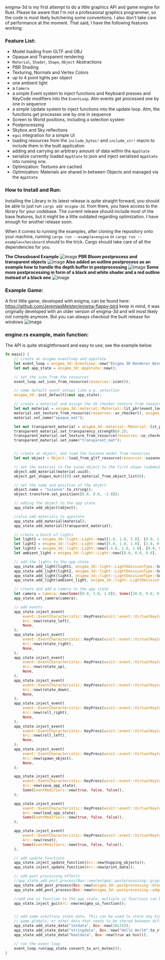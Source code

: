 enigma-3d is my first attempt to do a little graphics API and game engine for Rust.
Please be aware that I'm not a professional graphics programmer, so the code is most likely butchering some conventions. I also don't take care of performance at the moment. That said, I have the following features working:

### Feature List:
- Model loading from GLTF and OBJ
- Opaque and Transparent rendering
- `Material`, `Shader`, `Shape`, `Object` Abstractions
- PBR Shading
- Texturing, Normals and Vertex Colors
- up to 4 point lights per object
- one ambient light
- a `Camera`
- a simple Event system to inject functions and Keyboard presses and KeyCode modifiers into the `EventLoop`. Atm events get processed one by one in sequence
- a simple Update system to inject functions into the update loop. Atm, the functions get processes one by one in sequence
- Screen to World positions, including a selection system
- Postprocessing
- Skybox and Sky reflections
- `egui` integration for a simple UI
- loading resources from the `include_bytes!` and `include_str!` macro to include them in the built application
- adding and carrying an arbitrary amount of data within the `AppState`
- serialize currently loaded `AppState` to json and inject serialized `AppState` into running one.
- Optimization: Textures are cached
- Optimization: Materials are shared in between Objects and managed via the `AppState`

### How to Install and Run:
Installing the Library in its latest release is quite straight forward, you should be able to just run `cargo add enigma-3d`. from there, you have access to the library for your codebase.
The current release should include most of the base features, but it might be a little outdated regarding optimization. I have enough for another release soon.

When it comes to running the examples, after cloning the repository onto your machine, running `cargo run --example=engine` or `cargo run --example=chessboard` should to the trick.
Cargo should take care of all the dependencies for you.

**The Chessboard Example**
![image](https://github.com/JeremiasMeister/enigma-3d/assets/19373094/b97c864c-2a85-464d-bd97-22c14159418e)
**PBR Bloom postprocess and transparent objects**
![image](https://github.com/JeremiasMeister/enigma/assets/85162425/1d465331-c442-4c95-a472-ecfb9e58950c)
**Also added an outline postprocess as an example how to handle the depth buffer in postprocessing**
![image](https://github.com/JeremiasMeister/enigma/assets/19373094/75aac3e0-50d9-42cf-b896-b727289189e9)
**Some more postprocessing in form of a black and white shader and a red outline instead of a black one**
![image](https://github.com/JeremiasMeister/enigma/assets/19373094/9003a00e-f52c-4692-b7b7-e387b780d456)

### Example Game:
A first little game, developed with enigma, can be found here: https://github.com/JeremiasMeister/enigma-flappy-bird
keep in mind, it was originally developed with an older version of enigma-3d and will most likely not compile anymore. But you can always checkout the built release for windows
![image](https://github.com/JeremiasMeister/enigma-flappy-bird/assets/19373094/aa3b35e7-d6c5-442a-a23d-db20a552a8a5)

### engine.rs example, main function:
The API is quite straightforward and easy to use; see the example below.
```rust
fn main() {
    // create an enigma eventloop and appstate
    let event_loop = enigma_3d::EventLoop::new("Enigma 3D Renderer Window", 1080, 720);
    let mut app_state = enigma_3d::AppState::new();

    // set the icon from the resources
    event_loop.set_icon_from_resource(resources::icon());

    // some default event setups like e.g. selection
    enigma_3d::init_default(&mut app_state);

    // create a material and assign the UV checker texture from resources
    let mut material = enigma_3d::material::Material::lit_pbr(event_loop.get_display_clone(), false);
    material.set_texture_from_resource(resources::uv_checker(), enigma_3d::material::TextureType::Albedo);
    material.set_name("opaque_mat");

    let mut transparent_material = enigma_3d::material::Material::lit_pbr(event_loop.get_display_clone(), true);
    transparent_material.set_transparency_strength(0.2);
    transparent_material.set_texture_from_resource(resources::uv_checker(), enigma_3d::material::TextureType::Albedo);
    transparent_material.set_name("transparent_mat");


    // create an object, and load the Suzanne model from resources
    let mut object = Object::load_from_gltf_resource(resources::suzanne());

    // set the material to the suzan object to the first shape (submesh) slot
    object.add_material(material.uuid);
    object.get_shapes_mut()[0].set_material_from_object_list(0);

    // set the name and position of the object
    object.name = "Suzanne".to_string();
    object.transform.set_position([0.0, 0.0, -2.0]);

    // adding the object to the app state
    app_state.add_object(object);

    //also add materials to appstate
    app_state.add_material(material);
    app_state.add_material(transparent_material);

    // create a bunch of lights
    let light1 = enigma_3d::light::Light::new([1.0, 1.0, 5.0], [0.0, 1.0, 0.0], 100.0, Some([1.0, 0.0, 0.0]), false);
    let light2 = enigma_3d::light::Light::new([5.0, 1.0, 1.0], [1.0, 0.0, 0.0], 100.0, None, false);
    let light3 = enigma_3d::light::Light::new([-5.0, 1.0, 1.0], [0.0, 0.0, 1.0], 100.0, None, false);
    let ambient_light = enigma_3d::light::Light::new([0.0, 0.0, 0.0], [1.0, 1.0, 1.0], 0.1, None, false);

    // add the lights to the app state
    app_state.add_light(light1, enigma_3d::light::LightEmissionType::Source);
    app_state.add_light(light2, enigma_3d::light::LightEmissionType::Source);
    app_state.add_light(light3, enigma_3d::light::LightEmissionType::Source);
    app_state.add_light(ambient_light, enigma_3d::light::LightEmissionType::Ambient); // only one ambient light is supported atm

    // create and add a camera to the app state
    let camera = Camera::new(Some([0.0, 1.0, 1.0]), Some([20.0, 0.0, 0.0]), Some(90.0), Some(16. / 9.), Some(0.01), Some(1024.));
    app_state.set_camera(camera);

    // add events
    app_state.inject_event(
        event::EventCharacteristic::KeyPress(winit::event::VirtualKeyCode::A),
        Arc::new(rotate_left),
        None,
    );
    app_state.inject_event(
        event::EventCharacteristic::KeyPress(winit::event::VirtualKeyCode::D),
        Arc::new(rotate_right),
        None,
    );
    app_state.inject_event(
        event::EventCharacteristic::KeyPress(winit::event::VirtualKeyCode::W),
        Arc::new(rotate_up),
        None,
    );
    app_state.inject_event(
        event::EventCharacteristic::KeyPress(winit::event::VirtualKeyCode::S),
        Arc::new(rotate_down),
        None,
    );
    app_state.inject_event(
        event::EventCharacteristic::KeyPress(winit::event::VirtualKeyCode::E),
        Arc::new(roll_right),
        None,
    );
    app_state.inject_event(
        event::EventCharacteristic::KeyPress(winit::event::VirtualKeyCode::Q),
        Arc::new(roll_left),
        None,
    );
    app_state.inject_event(
        event::EventCharacteristic::KeyPress(winit::event::VirtualKeyCode::Space),
        Arc::new(spawn_object),
        None,
    );

    app_state.inject_event(
        event::EventCharacteristic::KeyPress(winit::event::VirtualKeyCode::S),
        Arc::new(save_app_state),
        Some(EventModifiers::new(true, false, false)),
    );

    app_state.inject_event(
        event::EventCharacteristic::KeyPress(winit::event::VirtualKeyCode::O),
        Arc::new(load_app_state),
        Some(EventModifiers::new(true, false, false)),
    );

    app_state.inject_event(
        event::EventCharacteristic::KeyPress(winit::event::VirtualKeyCode::N),
        Arc::new(reset),
        Some(EventModifiers::new(true, false, false)),
    );

    // add update functions
    app_state.inject_update_function(Arc::new(hopping_objects));
    app_state.inject_update_function(Arc::new(print_data));

    // add post processing effects
    //app_state.add_post_process(Box::new(enigma::postprocessing::grayscale::GrayScale::new(&event_loop.display.clone())));
    app_state.add_post_process(Box::new(enigma_3d::postprocessing::bloom::Bloom::new(&event_loop.display.clone(), 0.9, 15)));
    app_state.add_post_process(Box::new(enigma_3d::postprocessing::edge::Edge::new(&event_loop.display.clone(), 0.8, [1.0, 0.0, 0.0])));

    //add one ui function to the app state. multiple ui functions can be added modularly
    app_state.inject_gui(Arc::new(enigma_ui_function));


    // add some arbitrary state data. This can be used to store any kind of data in the app state
    // game globals, or other data that needs to be shared between different parts of the application
    app_state.add_state_data("intdata", Box::new(10i32));
    app_state.add_state_data("stringdata", Box::new("Hello World".to_string() as String));
    app_state.add_state_data("booldata", Box::new(true as bool));

    // run the event loop
    event_loop.run(app_state.convert_to_arc_mutex());
}
```
